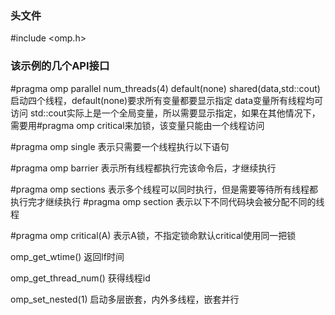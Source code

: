 ### 头文件
#include <omp.h>

### 该示例的几个API接口
 #pragma omp parallel num_threads(4) default(none) shared(data,std::cout)
 启动四个线程，default(none)要求所有变量都要显示指定
 data变量所有线程均可访问
 std::cout实际上是一个全局变量，所以需要显示指定，如果在其他情况下，需要用#pragma omp critical来加锁，该变量只能由一个线程访问

 #pragma omp single
 表示只需要一个线程执行以下语句

 #pragma omp barrier
 表示所有线程都执行完该命令后，才继续执行

 #pragma omp sections
 表示多个线程可以同时执行，但是需要等待所有线程都执行完才继续执行
 #pragma omp section
 表示以下不同代码块会被分配不同的线程

 #pragma omp critical(A)
 表示A锁，不指定锁命默认critical使用同一把锁

omp_get_wtime()
返回lf时间

omp_get_thread_num()
获得线程id

 omp_set_nested(1)
 启动多层嵌套，内外多线程，嵌套并行


